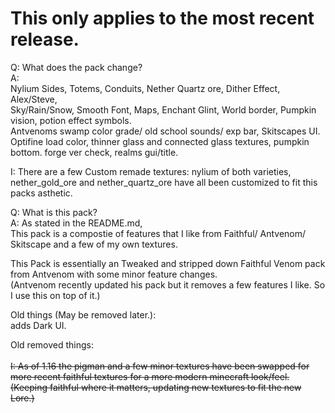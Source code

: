 # This only applies to the most recent release.  

Q: What does the pack change?  
A:   
Nylium Sides, Totems, Conduits, Nether Quartz ore, Dither Effect, Alex/Steve,   
Sky/Rain/Snow, Smooth Font, Maps, Enchant Glint, World border, Pumpkin vision, potion effect symbols.  
Antvenoms swamp color grade/ old school sounds/ exp bar, Skitscapes UI. 
Optifine load color, thinner glass and connected glass textures, pumpkin bottom. 
forge ver check, realms gui/title.

I: There are a few Custom remade textures: nylium of both varieties,   
nether_gold_ore and nether_quartz_ore have all been customized to fit this packs asthetic.  

 

Q: What is this pack?  
A: As stated in the README.md,   
This pack is a compostie of features that I like from Faithful/ Antvenom/ Skitscape and a few of my own textures.  

This Pack is essentially an Tweaked and stripped down Faithful Venom pack from Antvenom with some minor feature changes.   
(Antvenom recently updated his pack but it removes a few features I like.  So I use this on top of it.)   

Old things (May be removed later.):   
adds Dark UI.   

Old removed things:   
<s>  
  I: As of 1.16 the pigman and a few minor textures have been swapped for   
more recent faithful textures for a more modern minecraft look/feel.  
(Keeping faithful where it matters, updating new textures to fit the new Lore.) 
  </s>  
